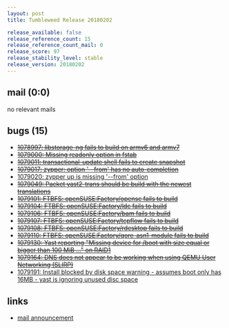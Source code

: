 ```yaml
---
layout: post
title: Tumbleweed Release 20180202

release_available: false
release_reference_count: 15
release_reference_count_mail: 0
release_score: 97
release_stability_level: stable
release_version: 20180202
---
```


## mail (0:0)

no relevant mails

## bugs (15)

<!--more-->

- ~~[1078997: libstorage-ng  fails to build on armv6 and armv7](https://bugzilla.opensuse.org/show_bug.cgi?id=1078997)~~
- ~~[1079000: Missing readonly option in fstab](https://bugzilla.opensuse.org/show_bug.cgi?id=1079000)~~
- ~~[1079011: transactional-update shell fails to create snapshot](https://bugzilla.opensuse.org/show_bug.cgi?id=1079011)~~
- ~~[1079017: zypper: option '--from' has no auto-completion](https://bugzilla.opensuse.org/show_bug.cgi?id=1079017)~~
- [1079020: zypper up is missing '--from' option](https://bugzilla.opensuse.org/show_bug.cgi?id=1079020)
- ~~[1079049: Packet yast2-trans should be build with the newest translations](https://bugzilla.opensuse.org/show_bug.cgi?id=1079049)~~
- ~~[1079101: FTBFS: openSUSE:Factory/opensc fails to build](https://bugzilla.opensuse.org/show_bug.cgi?id=1079101)~~
- ~~[1079104: FTBFS: openSUSE:Factory/ldc fails to build](https://bugzilla.opensuse.org/show_bug.cgi?id=1079104)~~
- ~~[1079106: FTBFS: openSUSE:Factory/bam fails to build](https://bugzilla.opensuse.org/show_bug.cgi?id=1079106)~~
- ~~[1079107: FTBFS: openSUSE:Factory/tcpflow fails to build](https://bugzilla.opensuse.org/show_bug.cgi?id=1079107)~~
- ~~[1079108: FTBFS: openSUSE:Factory/rdesktop fails to build](https://bugzilla.opensuse.org/show_bug.cgi?id=1079108)~~
- ~~[1079110: FTBFS: openSUSE:Factory/qore-asn1-module fails to build](https://bugzilla.opensuse.org/show_bug.cgi?id=1079110)~~
- ~~[1079130: Yast reporting "Missing device for /boot with size equal or bigger than 100 MiB ..." on RAID1](https://bugzilla.opensuse.org/show_bug.cgi?id=1079130)~~
- ~~[1079164: DNS does not appear to be working when using QEMU User Networking (SLIRP)](https://bugzilla.opensuse.org/show_bug.cgi?id=1079164)~~
- [1079191: Install blocked by disk space warning - assumes boot only has 16MB - yast is ignoring unused disc space](https://bugzilla.opensuse.org/show_bug.cgi?id=1079191)



## links

- [mail announcement](https://lists.opensuse.org/opensuse-factory/2018-02/msg00153.html)
